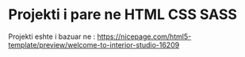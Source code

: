 # Projekti i pare ne HTML CSS SASS

Projekti eshte i bazuar ne : https://nicepage.com/html5-template/preview/welcome-to-interior-studio-16209